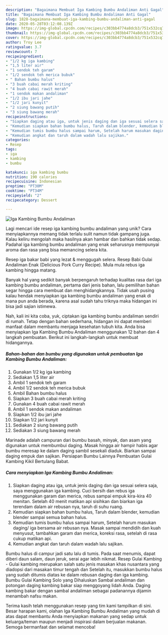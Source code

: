 ```yaml
---
description: "Bagaimana Membuat Iga Kambing Bumbu Andaliman Anti Gagal"
title: "Bagaimana Membuat Iga Kambing Bumbu Andaliman Anti Gagal"
slug: 1828-bagaimana-membuat-iga-kambing-bumbu-andaliman-anti-gagal
date: 2020-05-28T03:12:08.139Z
image: https://img-global.cpcdn.com/recipes/c303bb4774a8dcb3/751x532cq70/iga-kambing-bumbu-andaliman-foto-resep-utama.jpg
thumbnail: https://img-global.cpcdn.com/recipes/c303bb4774a8dcb3/751x532cq70/iga-kambing-bumbu-andaliman-foto-resep-utama.jpg
cover: https://img-global.cpcdn.com/recipes/c303bb4774a8dcb3/751x532cq70/iga-kambing-bumbu-andaliman-foto-resep-utama.jpg
author: Troy Lee
ratingvalue: 3.7
reviewcount: 7
recipeingredient:
- "1/2 kg iga kambing"
- "1,5 liter air"
- "1 sendok teh garam"
- "1/2 sendok teh merica bubuk"
- " Bahan bumbu halus"
- "3 buah cabai merah kriting"
- "4 buah cabai rawit merah"
- "1 sendok makan andaliman"
- "1/2 ibu jari jahe"
- "1/2 jari kunyit"
- "2 siung bawang putih"
- "3 siung bawang merah"
recipeinstructions:
- "Siapkan daging atau iga, untuk jenis daging dan iga sesuai selera saja, saya menggunakan iga kambing. Cuci bersih dan rebus iga menggunakan garam dan merica, rebus sampai empuk kira-kira 40 menitan. Setelah 40 menit matikan api sisihkan dan biarkan iga terendam dalam air rebusan nya, taruh di suhu ruang."
- "Kemudian siapkan bahan bumbu halus, Taruh dalam blender, kemudian blender sampai semua bahan halus."
- "Kemudian tumis bumbu halus sampai harum, Setelah harum masukan daging/ iga bersama air rebusan nya. Masak sampai mendidih dan kuah menyusut, tambahkan garam dan merica, koreksi rasa, setelah di rasa cukup matikan api."
- "Kemudian angkat dan taruh dalam wadah lalu sajikan."
categories:
- Resep
tags:
- iga
- kambing
- bumbu

katakunci: iga kambing bumbu 
nutrition: 190 calories
recipecuisine: Indonesian
preptime: "PT30M"
cooktime: "PT34M"
recipeyield: "2"
recipecategory: Dessert

---
```



![Iga Kambing Bumbu Andaliman](https://img-global.cpcdn.com/recipes/c303bb4774a8dcb3/751x532cq70/iga-kambing-bumbu-andaliman-foto-resep-utama.jpg)

Lagi mencari ide resep iga kambing bumbu andaliman yang unik? Cara menyiapkannya memang tidak terlalu sulit namun tidak gampang juga. Kalau keliru mengolah maka hasilnya akan hambar dan bahkan tidak sedap. Padahal iga kambing bumbu andaliman yang enak seharusnya mempunyai aroma dan rasa yang bisa memancing selera kita.

Resep iga bakar babi yang lezat &amp; menggugah selera. Resep Babi Gulai Andaliman Enak (Delicious Pork Curry Recipe). Mula mula rebus iga kambing hingga matang.

Banyak hal yang sedikit banyak berpengaruh terhadap kualitas rasa dari iga kambing bumbu andaliman, pertama dari jenis bahan, lalu pemilihan bahan segar hingga cara membuat dan menghidangkannya. Tidak usah pusing kalau hendak menyiapkan iga kambing bumbu andaliman yang enak di mana pun anda berada, karena asal sudah tahu triknya maka hidangan ini bisa jadi sajian istimewa.


Nah, kali ini kita coba, yuk, ciptakan iga kambing bumbu andaliman sendiri di rumah. Tetap dengan bahan sederhana, hidangan ini dapat memberi manfaat dalam membantu menjaga kesehatan tubuh kita. Anda bisa menyiapkan Iga Kambing Bumbu Andaliman menggunakan 12 bahan dan 4 langkah pembuatan. Berikut ini langkah-langkah untuk membuat hidangannya.

<!--inarticleads1-->

##### Bahan-bahan dan bumbu yang digunakan untuk pembuatan Iga Kambing Bumbu Andaliman:

1. Gunakan 1/2 kg iga kambing
1. Sediakan 1,5 liter air
1. Ambil 1 sendok teh garam
1. Ambil 1/2 sendok teh merica bubuk
1. Ambil  Bahan bumbu halus
1. Siapkan 3 buah cabai merah kriting
1. Gunakan 4 buah cabai rawit merah
1. Ambil 1 sendok makan andaliman
1. Siapkan 1/2 ibu jari jahe
1. Siapkan 1/2 jari kunyit
1. Sediakan 2 siung bawang putih
1. Sediakan 3 siung bawang merah


Marinade adalah campuran dari bumbu basah, minyak, dan asam yang digunakan untuk membumbui daging. Masak hingga air hampir habis agar bumbu meresap ke dalam daging sambil sesekali diaduk. Biarkan sampai daging empuk dan sajikan. Persiapan Bumbu Lainnya Pembuatan Gulai Kambing Kikil Bertulang Babat. 

<!--inarticleads2-->

##### Cara menyiapkan Iga Kambing Bumbu Andaliman:

1. Siapkan daging atau iga, untuk jenis daging dan iga sesuai selera saja, saya menggunakan iga kambing. Cuci bersih dan rebus iga menggunakan garam dan merica, rebus sampai empuk kira-kira 40 menitan. Setelah 40 menit matikan api sisihkan dan biarkan iga terendam dalam air rebusan nya, taruh di suhu ruang.
1. Kemudian siapkan bahan bumbu halus, Taruh dalam blender, kemudian blender sampai semua bahan halus.
1. Kemudian tumis bumbu halus sampai harum, Setelah harum masukan daging/ iga bersama air rebusan nya. Masak sampai mendidih dan kuah menyusut, tambahkan garam dan merica, koreksi rasa, setelah di rasa cukup matikan api.
1. Kemudian angkat dan taruh dalam wadah lalu sajikan.


Bumbu halus di campur jadi satu lalu di tumis. Pada saat menumis, dapat diberi daun salam, daun jeruk, serai agar lebih nikmat. Resep Gulai Kambing - Gulai kambing merupakan salah satu jenis masakan khas nusantara yang diadopsi dari masakan timur tengah dan Setelah itu, masukkan bumbu halus yang sudah ditumis diatas ke dalam rebusan daging dan iga kambing. Bumbu Gulai Kambing Solo yang Dihaluskan Sambal andaliman dan potongan daging kambing bakar siap menggoyang lidah Anda. Daging kambing bakar dengan sambal andaliman sebagai padanannya dijamin menambah nafsu makan. 

Terima kasih telah menggunakan resep yang tim kami tampilkan di sini. Besar harapan kami, olahan Iga Kambing Bumbu Andaliman yang mudah di atas dapat membantu Anda menyiapkan makanan yang sedap untuk keluarga/teman maupun menjadi inspirasi dalam berjualan makanan. Semoga bermanfaat dan selamat mencoba!
